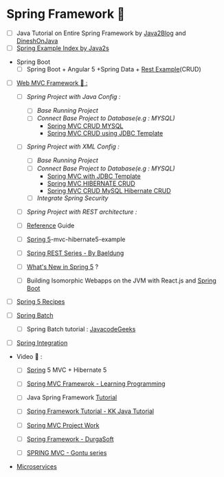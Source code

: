 # Spring Framework :high_brightness:
- [ ] Java Tutorial on Entire Spring Framework by [Java2Blog](https://java2blog.com/introduction-to-spring-framework/) and [DineshOnJava](https://www.dineshonjava.com/)
- [ ] [Spring Example Index by Java2s](http://www.java2s.com/Code/Java/Spring/)

+ Spring Boot
  - [ ] Spring Boot + Angular 5 +Spring Data + [Rest Example](http://www.devglan.com/spring-boot/spring-boot-angular-example;jsessionid=ECD175315367526DF5DE787C8B4FC094)(CRUD)

- [ ] [Web MVC Framework :green_book: :](#)
  - [ ] *Spring Project with Java Config :*
    - [ ] *Base Running Project*
    - [ ] *Connect Base Project to Database(e.g : MYSQL)*    
      - [Spring MVC CRUD MYSQL ](https://www.jackrutorial.com/2018/02/spring-4-mvc-hibernate-mysql-database-maven-crud-operations-integration-using-annotation-tutorial.html)
      - [Spring MVC CRUD using JDBC Template](https://www.jackrutorial.com/2018/01/spring-mvc-crud-operations-with-spring-jdbc-template-and-mysql-database-tutorial.html)
      
  - [ ] *Spring Project with XML Config :* 
    - [ ] *Base Running Project*
    - [ ] *Connect Base Project to Database(e.g : MYSQL)*
      - [Spring MVC with JDBC Template](https://www.codejava.net/frameworks/spring/spring-mvc-with-jdbctemplate-example)
      - [Spring MVC HIBERNATE CRUD](http://javawebtutor.com/articles/spring/spring-mvc-hibernate-crud-example.php)
      - [Spring MVC CRUD MySQL Hibernate CRUD](https://java2blog.com/spring-mvc-hibernate-mysql-crud-example/)
    - [ ] *Integrate Spring Security*
  - [ ] *Spring Project with REST architecture :*
  
  
  - [ ] [Reference](https://docs.spring.io/spring-framework/docs/5.0.0.M1/spring-framework-reference/html/mvc.html) Guide
  - [ ] [Spring 5](https://howtodoinjava.com/spring5/webmvc/spring5-mvc-hibernate5-example/)-mvc-hibernate5-example

  - [ ] [Spring REST Series - By Baeldung](http://www.baeldung.com/rest-with-spring-series/)
  - [ ] [What's New in Spring 5](https://www.ibm.com/developerworks/library/j-whats-new-in-spring-framework-5-theedom/) ?
  - [ ] Building Isomorphic Webapps on the JVM with React.js and [Spring Boot](http://winterbe.com/posts/2015/02/16/isomorphic-react-webapps-on-the-jvm/)

- [ ] [Spring 5 Recipes](http://opencarts.org/sachlaptrinh/pdf/28253.pdf)

- [ ] [Spring Batch](#)
  - [ ] Spring Batch tutorial : [JavacodeGeeks](https://www.javacodegeeks.com/2015/03/spring-batch-tutorial.html)

- [ ] [Spring Integration](https://github.com/adhikariaman01/BookmarkSiteList/blob/master/MyBookmarkedLink/Spring/SpringIntegration.md)   

+ Video :movie_camera: :
  - [ ] [Spring](https://www.youtube.com/watch?v=x74xoMjfOjs) 5 MVC + Hibernate 5
  - [ ] [Spring MVC Framewrok - Learning Programming](https://www.youtube.com/playlist?list=PLnQBGpefeAlvPe_Z2Y_Z7tmuuK4WRNuos)
  - [ ] Java Spring Framework [Tutorial](https://www.youtube.com/playlist?list=PL3ARE_tY1e5Nj-X2pfcAnIC0frB-yDVon)
  - [ ] [Spring Framework Tutorial - KK Java Tutorial](https://www.youtube.com/playlist?list=PLzS3AYzXBoj8U0zgO7Kuu_2KtclkB1gSV)
  - [ ] [Spring MVC Project Work](https://www.youtube.com/playlist?list=PLLGI5phu9E46Amea05e_EybG1Mebo1ev5&disable_polymer=true)
  - [ ] [Spring Framework - DurgaSoft](https://www.youtube.com/playlist?list=PLd3UqWTnYXOmuviyXsdT5MvgSfwoptZeP)
  - [ ] [SPRING MVC - Gontu series](https://www.youtube.com/playlist?list=PLBgMUB7xGcO31B2gBmy1igpZn6LK78-CJ)


+ [Microservices](https://github.com/adhikariaman01/BookmarkSiteList/blob/master/MyBookmarkedLink/Microservices/README.md)
